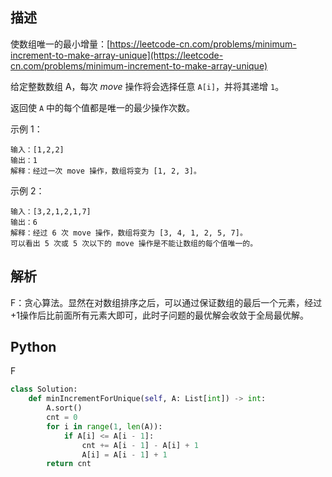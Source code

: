 ## 描述

使数组唯一的最小增量：[https://leetcode-cn.com/problems/minimum-increment-to-make-array-unique](https://leetcode-cn.com/problems/minimum-increment-to-make-array-unique)

给定整数数组 A，每次 *move* 操作将会选择任意 `A[i]`，并将其递增 `1`。

返回使 `A` 中的每个值都是唯一的最少操作次数。

示例 1：

```
输入：[1,2,2]
输出：1
解释：经过一次 move 操作，数组将变为 [1, 2, 3]。
```

示例 2：

```
输入：[3,2,1,2,1,7]
输出：6
解释：经过 6 次 move 操作，数组将变为 [3, 4, 1, 2, 5, 7]。
可以看出 5 次或 5 次以下的 move 操作是不能让数组的每个值唯一的。
```

## 解析

F：贪心算法。显然在对数组排序之后，可以通过保证数组的最后一个元素，经过+1操作后比前面所有元素大即可，此时子问题的最优解会收敛于全局最优解。

## Python

F

```python
class Solution:
    def minIncrementForUnique(self, A: List[int]) -> int:
        A.sort()
        cnt = 0
        for i in range(1, len(A)):
            if A[i] <= A[i - 1]:
                cnt += A[i - 1] - A[i] + 1
                A[i] = A[i - 1] + 1
        return cnt
```

